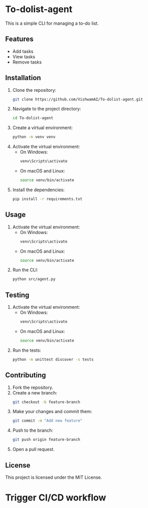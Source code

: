 # To-dolist-agent

This is a simple CLI for managing a to-do list.

## Features

- Add tasks
- View tasks
- Remove tasks

## Installation

1. Clone the repository:
   ```sh
   git clone https://github.com/VishwamAI/To-dolist-agent.git
   ```
2. Navigate to the project directory:
   ```sh
   cd To-dolist-agent
   ```
3. Create a virtual environment:
   ```sh
   python -m venv venv
   ```
4. Activate the virtual environment:
   - On Windows:
     ```sh
     venv\Scripts\activate
     ```
   - On macOS and Linux:
     ```sh
     source venv/bin/activate
     ```
5. Install the dependencies:
   ```sh
   pip install -r requirements.txt
   ```

## Usage

1. Activate the virtual environment:
   - On Windows:
     ```sh
     venv\Scripts\activate
     ```
   - On macOS and Linux:
     ```sh
     source venv/bin/activate
     ```
2. Run the CLI:
   ```sh
   python src/agent.py
   ```

## Testing

1. Activate the virtual environment:
   - On Windows:
     ```sh
     venv\Scripts\activate
     ```
   - On macOS and Linux:
     ```sh
     source venv/bin/activate
     ```
2. Run the tests:
   ```sh
   python -m unittest discover -s tests
   ```

## Contributing

1. Fork the repository.
2. Create a new branch:
   ```sh
   git checkout -b feature-branch
   ```
3. Make your changes and commit them:
   ```sh
   git commit -m "Add new feature"
   ```
4. Push to the branch:
   ```sh
   git push origin feature-branch
   ```
5. Open a pull request.

## License

This project is licensed under the MIT License.

# Trigger CI/CD workflow
